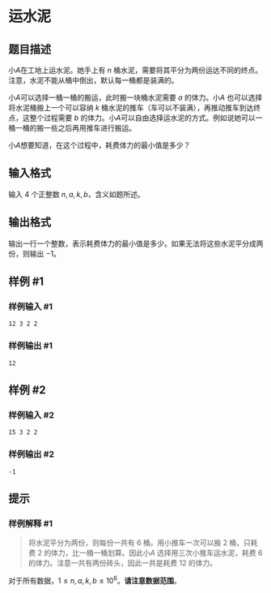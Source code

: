 # 运水泥

## 题目描述

小$A$在工地上运水泥。她手上有 $n$ 桶水泥，需要将其平分为两份运达不同的终点。注意，水泥不能从桶中倒出，默认每一桶都是装满的。

小$A$可以选择一桶一桶的搬运，此时搬一块桶水泥需要 $a$ 的体力。小$A$ 也可以选择将水泥桶搬上一个可以容纳 $k$ 桶水泥的推车（车可以不装满），再推动推车到达终点，这整个过程需要 $b$ 的体力。小$A$可以自由选择运水泥的方式。例如说她可以一桶一桶的搬一些之后再用推车进行搬运。

小$A$想要知道，在这个过程中，耗费体力的最小值是多少？

## 输入格式

输入 $4$ 个正整数 $n,a,k,b$，含义如题所述。

## 输出格式

输出一行一个整数，表示耗费体力的最小值是多少。如果无法将这些水泥平分成两份，则输出 $-1$。

## 样例 #1

### 样例输入 #1

```
12 3 2 2
```

### 样例输出 #1

```
12
```

## 样例 #2

### 样例输入 #2

```
15 3 2 2
```

### 样例输出 #2

```
-1
```

## 提示

### 样例解释 #1

> 将水泥平分为两份，则每份一共有 $6$ 桶。用小推车一次可以搬 $2$ 桶，只耗费 $2$ 的体力，比一桶一桶划算。因此小$A$ 选择用三次小推车运水泥，耗费 $6$ 的体力。注意一共有两份砖头，因此一共是耗费 $12$ 的体力。

对于所有数据，$1 \leq n,a,k,b \leq 10^6$。**请注意数据范围**。